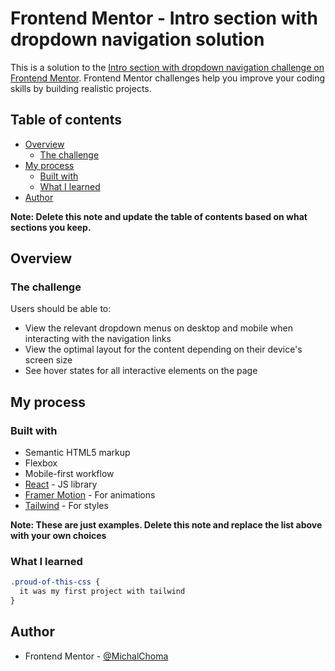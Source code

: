 # Frontend Mentor - Intro section with dropdown navigation solution

This is a solution to the [Intro section with dropdown navigation challenge on Frontend Mentor](https://www.frontendmentor.io/challenges/intro-section-with-dropdown-navigation-ryaPetHE5). Frontend Mentor challenges help you improve your coding skills by building realistic projects. 

## Table of contents

- [Overview](#overview)
  - [The challenge](#the-challenge)
- [My process](#my-process)
  - [Built with](#built-with)
  - [What I learned](#what-i-learned)
- [Author](#author)


**Note: Delete this note and update the table of contents based on what sections you keep.**

## Overview

### The challenge

Users should be able to:

- View the relevant dropdown menus on desktop and mobile when interacting with the navigation links
- View the optimal layout for the content depending on their device's screen size
- See hover states for all interactive elements on the page


## My process

### Built with

- Semantic HTML5 markup
- Flexbox
- Mobile-first workflow
- [React](https://reactjs.org/) - JS library
- [Framer Motion](https://www.framer.com/motion/) - For animations
- [Tailwind](https://tailwindcss.com/) - For styles

**Note: These are just examples. Delete this note and replace the list above with your own choices**

### What I learned
```css
.proud-of-this-css {
  it was my first project with tailwind
}
```


## Author

- Frontend Mentor - [@MichalChoma](https://www.frontendmentor.io/profile/MichalChoma)
